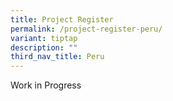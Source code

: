 ```yaml
---
title: Project Register
permalink: /project-register-peru/
variant: tiptap
description: ""
third_nav_title: Peru
---
```

<p>Work in Progress</p>